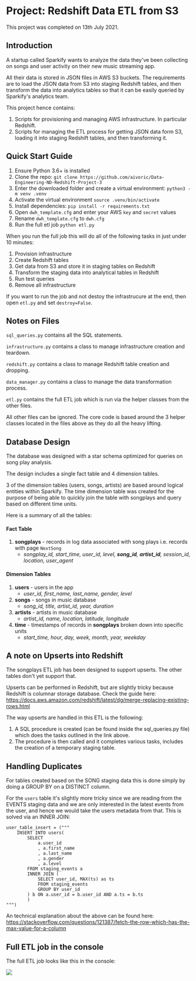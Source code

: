 # Project: Redshift Data ETL from S3

This project was completed on 13th July 2021.

## Introduction

A startup called Sparkify wants to analyze the data they've been collecting on songs and user activity on their new music streaming app. 

All their data is stored in JSON files in AWS S3 buckets. The requirements are to load the JSON data from S3 into staging Redshift tables, and then transform the data into analytics tables so that it can be easily queried by Sparkify's analytics team.

This project hence contains:
1. Scripts for provisioning and managing AWS infrastructure. In particular Redshift.
2. Scripts for managing the ETL process for getting JSON data form S3, loading it into staging Redshift tables, and then transforming it.

## Quick Start Guide

1. Ensure Python 3.6+ is installed
2. Clone the repo: ```git clone https://github.com/aivoric/Data-Engineering-ND-Redshift-Project-3```
3. Enter the downloaded folder and create a virtual environment: ```python3 -m venv .venv```
4. Activate the virtual environment ```source .venv/bin/activate```
5. Install dependencies: ```pip install -r requirements.txt```
6. Open ```dwh_template.cfg``` and enter your AWS ```key``` and ```secret``` values
7. Rename ```dwh_template.cfg``` to ```dwh.cfg```
8. Run the full etl job ```python etl.py```

When you run the full job this will do all of the following tasks in just under 10 minutes:
1. Provision infrastructure
2. Create Redshift tables
3. Get data from S3 and store it in staging tables on Redshift
4. Transform the staging data into analytical tables in Redshift
5. Run test queries
6. Remove all infrastructure

If you want to run the job and not destoy the infrastrucure at the end, then open ```etl.py``` and
set ```destroy=False```.


## Notes on Files

```sql_queries.py``` contains all the SQL statements.

```infrastructure.py``` contains a class to manage infrastructure creation and teardown.

```redshift.py``` contains a class to manage Redshift table creation and dropping.

```data_manager.py``` contains a class to manage the data transformation process.

```etl.py``` contains the full ETL job which is run via the helper classes from the other files.

All other files can be ignored. The core code is based around the 3 helper classes located in the
files above as they do all the heavy lifting.

## Database Design

The database was designed with a star schema optimized for queries on song play analysis. 

The design includes a single fact table and 4 dimension tables.

3 of the dimension tables (users, songs, artists) are based around logical entities within Sparkify. The time dimension table was created for the purpose of being able to quickly join the table with songplays and query based on different time units.

Here is a summary of all the tables:

#### **Fact Table**

1. **songplays** - records in log data associated with song plays i.e. records with page `NextSong`
    - *songplay_id, start_time, user_id, level, **song_id**, **artist_id**, session_id, location, user_agent*

#### **Dimension Tables**

1. **users** - users in the app
    - *user_id, first_name, last_name, gender, level*
2. **songs** - songs in music database
    - *song_id, title, artist_id, year, duration*
3. **artists** - artists in music database
    - *artist_id, name, location, latitude, longitude*
4. **time** - timestamps of records in **songplays** broken down into specific units
    - *start_time, hour, day, week, month, year, weekday*

## A note on Upserts into Redshift

The songplays ETL job has been designed to support upserts. The other tables don't yet support that.

Upserts can be performed in Redshift, but are slightly tricky because Redshift is columnar storage database. Check the guide here:
https://docs.aws.amazon.com/redshift/latest/dg/merge-replacing-existing-rows.html

The way upserts are handled in this ETL is the following:
1. A SQL procedure is created (can be found inside the sql_queries.py file) which does the tasks outlined in the link above.
2. The procedure is then called and it completes various tasks, includes the creation of a temporary staging table.

## Handling Duplicates

For tables created based on the SONG staging data this is done simply by doing a GROUP BY on a DISTINCT column.

For the ```users``` table it's slightly more tricky since we are reading from the EVENTS staging data and we are only interested in the latest events from the user, and hence we would take the users metadata from that. This is solved via an INNER JOIN:

```
user_table_insert = ("""
    INSERT INTO users(
        SELECT
            a.user_id
            , a.first_name
            , a.last_name
            , a.gender
            , a.level
        FROM staging_events a
        INNER JOIN (
            SELECT user_id, MAX(ts) as ts
            FROM staging_events
            GROUP BY user_id
        ) b ON a.user_id = b.user_id AND a.ts = b.ts
        )
""")
```

An technical explanation about the above can be found here:
https://stackoverflow.com/questions/121387/fetch-the-row-which-has-the-max-value-for-a-column


## Full ETL job in the console

The full ETL job looks like this in the console:

![](full_etl_job.png)